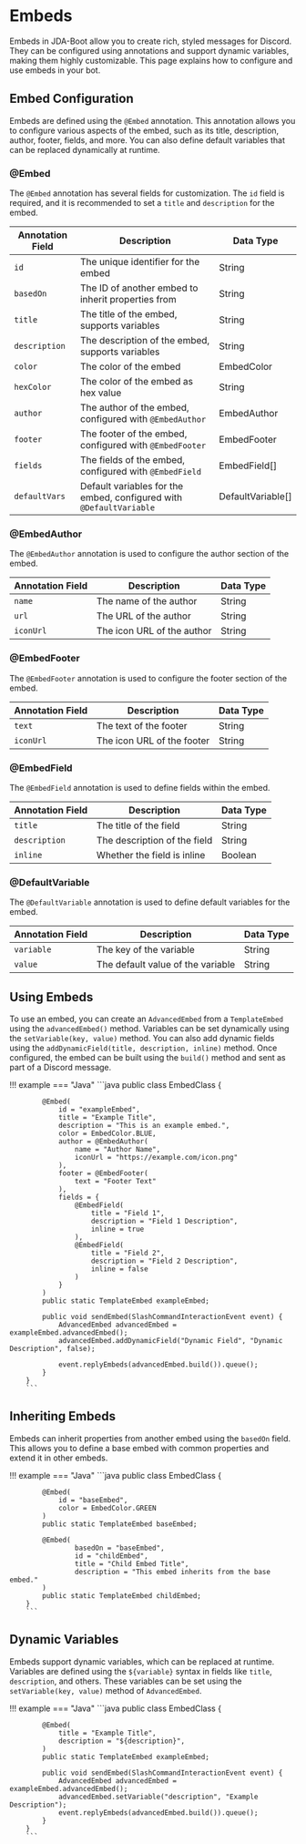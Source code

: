 # Embeds

Embeds in JDA-Boot allow you to create rich, styled messages for Discord. They can be configured using annotations and support dynamic variables, making them highly customizable. This page explains how to configure and use embeds in your bot.

## Embed Configuration

Embeds are defined using the `@Embed` annotation. This annotation allows you to configure various aspects of the embed, such as its title, description, author, footer, fields, and more. You can also define default variables that can be replaced dynamically at runtime.

### @Embed

The `@Embed` annotation has several fields for customization. The `id` field is required, and it is recommended to set a `title` and `description` for the embed.

| Annotation Field | Description                                                         | Data Type         |
|------------------|---------------------------------------------------------------------|-------------------|
| `id`             | The unique identifier for the embed                                 | String            |
| `basedOn`        | The ID of another embed to inherit properties from                  | String            |
| `title`          | The title of the embed, supports variables                          | String            |
| `description`    | The description of the embed, supports variables                    | String            |
| `color`          | The color of the embed                                              | EmbedColor        |
| `hexColor`       | The color of the embed as hex value                                 | String            |
| `author`         | The author of the embed, configured with `@EmbedAuthor`             | EmbedAuthor       |
| `footer`         | The footer of the embed, configured with `@EmbedFooter`             | EmbedFooter       |
| `fields`         | The fields of the embed, configured with `@EmbedField`              | EmbedField[]      |
| `defaultVars`    | Default variables for the embed, configured with `@DefaultVariable` | DefaultVariable[] |

### @EmbedAuthor

The `@EmbedAuthor` annotation is used to configure the author section of the embed.

| Annotation Field | Description                | Data Type |
|------------------|----------------------------|-----------|
| `name`           | The name of the author     | String    |
| `url`            | The URL of the author      | String    |
| `iconUrl`        | The icon URL of the author | String    |

### @EmbedFooter

The `@EmbedFooter` annotation is used to configure the footer section of the embed.

| Annotation Field | Description                | Data Type |
|------------------|----------------------------|-----------|
| `text`           | The text of the footer     | String    |
| `iconUrl`        | The icon URL of the footer | String    |

### @EmbedField

The `@EmbedField` annotation is used to define fields within the embed.

| Annotation Field | Description                  | Data Type |
|------------------|------------------------------|-----------|
| `title`          | The title of the field       | String    |
| `description`    | The description of the field | String    |
| `inline`         | Whether the field is inline  | Boolean   |

### @DefaultVariable

The `@DefaultVariable` annotation is used to define default variables for the embed.

| Annotation Field | Description                       | Data Type |
|------------------|-----------------------------------|-----------|
| `variable`       | The key of the variable           | String    |
| `value`          | The default value of the variable | String    |

## Using Embeds

To use an embed, you can create an `AdvancedEmbed` from a `TemplateEmbed` using the `advancedEmbed()` method. Variables can be set dynamically using the `setVariable(key, value)` method. You can also add dynamic fields using the `addDynamicField(title, description, inline)` method. Once configured, the embed can be built using the `build()` method and sent as part of a Discord message.

!!! example
    === "Java"
        ```java
        public class EmbedClass {

            @Embed(
                id = "exampleEmbed",
                title = "Example Title",
                description = "This is an example embed.",
                color = EmbedColor.BLUE,
                author = @EmbedAuthor(
                    name = "Author Name",
                    iconUrl = "https://example.com/icon.png"
                ),
                footer = @EmbedFooter(
                    text = "Footer Text"
                ),
                fields = {
                    @EmbedField(
                        title = "Field 1",
                        description = "Field 1 Description",
                        inline = true
                    ),
                    @EmbedField(
                        title = "Field 2",
                        description = "Field 2 Description",
                        inline = false
                    )
                }
            )
            public static TemplateEmbed exampleEmbed;
            
            public void sendEmbed(SlashCommandInteractionEvent event) {
                AdvancedEmbed advancedEmbed = exampleEmbed.advancedEmbed();
                advancedEmbed.addDynamicField("Dynamic Field", "Dynamic Description", false);
    
                event.replyEmbeds(advancedEmbed.build()).queue();
            }
        }
        ```

## Inheriting Embeds

Embeds can inherit properties from another embed using the `basedOn` field. This allows you to define a base embed with common properties and extend it in other embeds.

!!! example
    === "Java"
        ```java
        public class EmbedClass {

            @Embed(
                id = "baseEmbed",
                color = EmbedColor.GREEN
            )
            public static TemplateEmbed baseEmbed;
            
            @Embed(
                    basedOn = "baseEmbed",
                    id = "childEmbed",
                    title = "Child Embed Title",
                    description = "This embed inherits from the base embed."
            )
            public static TemplateEmbed childEmbed;
        }
        ```

## Dynamic Variables

Embeds support dynamic variables, which can be replaced at runtime. Variables are defined using the `${variable}` syntax in fields like `title`, `description`, and others. These variables can be set using the `setVariable(key, value)` method of `AdvancedEmbed`.

!!! example
    === "Java"
        ```java
        public class EmbedClass {

            @Embed(
                title = "Example Title",
                description = "${description}",
            )
            public static TemplateEmbed exampleEmbed;
    
            public void sendEmbed(SlashCommandInteractionEvent event) {
                AdvancedEmbed advancedEmbed = exampleEmbed.advancedEmbed();
                advancedEmbed.setVariable("description", "Example Description");
                event.replyEmbeds(advancedEmbed.build()).queue();
            }
        }
        ```